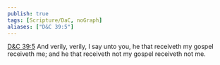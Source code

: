 ```yaml
---
publish: true
tags: [Scripture/DaC, noGraph]
aliases: ["D&C 39:5"]
---
```

[D&C 39:5](https://churchofjesuschrist.org/study/scriptures/dc-testament/dc/39?lang=eng&id=p5#p5) And verily, verily, I say unto you, he that receiveth my gospel receiveth me; and he that receiveth not my gospel receiveth not me.
